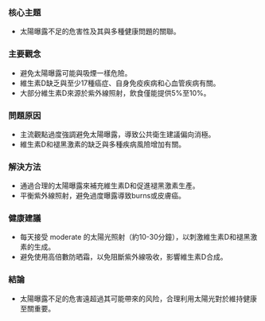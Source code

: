 ### 核心主題  
- 太陽曝露不足的危害性及其與多種健康問題的關聯。

### 主要觀念  
- 避免太陽曝露可能與吸煙一樣危險。  
- 維生素D缺乏與至少17種癌症、自身免疫疾病和心血管疾病有關。  
- 大部分維生素D來源於紫外線照射，飲食僅能提供5%至10%。  

### 問題原因  
- 主流觀點過度強調避免太陽曝露，導致公共衛生建議偏向消極。  
- 維生素D和褪黑激素的缺乏與多種疾病風險增加有關。  

### 解決方法  
- 通過合理的太陽曝露來補充維生素D和促進褪黑激素生產。  
- 平衡紫外線照射，避免過度曝露導致burns或皮膚癌。  

### 健康建議  
- 每天接受 moderate 的太陽光照射（約10-30分鐘），以刺激維生素D和褪黑激素的生成。  
- 避免使用高倍數防晒霜，以免阻斷紫外線吸收，影響維生素D合成。  

### 結論  
- 太陽曝露不足的危害遠超過其可能帶來的风险，合理利用太陽光對於維持健康至關重要。